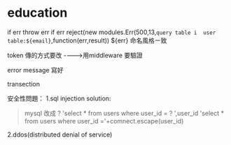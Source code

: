 # education
if err throw err
if err reject(new modules.Err(500,13,`query table i  user table:${email}`,function(err,result))
                                                                ${err}
命名風格ㄧ致 

token 傳的方式要改   ---->用middleware  要驗證

error message 寫好

transection





安全性問題：
1.sql injection
solution:
>mysql 改成 ?
'select * from users where user_id = ? ',user_id
'select * from users where user_id ='+comnect.escape(user_id)

2.ddos(distributed denial of service)


